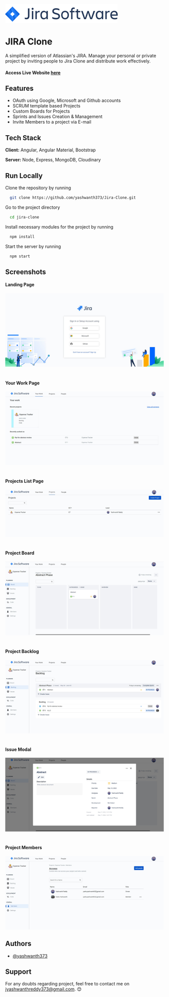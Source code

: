 
![Logo](https://raw.githubusercontent.com/yashwanth373/Jira-Clone/f58b6b68a5af7f135845f116b41c846a8aeb191b/media/logo.svg)
# JIRA Clone

A simplified version of Atlassian's JIRA. Manage your personal or private project by inviting people to Jira Clone and distribute work effectively.


#### Access Live Website [here](https://simple-jira.herokuapp.com/)


## Features

- OAuth using Google, Microsoft and Github accounts
- SCRUM template based Projects
- Custom Boards for Projects
- Sprints and Issues Creation & Management
- Invite Members to a project via E-mail


## Tech Stack

**Client:** Angular, Angular Material, Bootstrap

**Server:** Node, Express, MongoDB, Cloudinary


## Run Locally

Clone the repository by running 

```bash
  git clone https://github.com/yashwanth373/Jira-Clone.git
```

Go to the project directory

```bash
  cd jira-clone
```

Install necessary modules for the project by running 

```bash
  npm install
```

Start the server by running

```bash
  npm start
```


## Screenshots

#### Landing Page

![App Screenshot](https://raw.githubusercontent.com/yashwanth373/Jira-Clone/main/media/Home%20Page.jpg)

#

#### Your Work Page

![App Screenshot](https://raw.githubusercontent.com/yashwanth373/Jira-Clone/main/media/Your%20Work%20Page.jpg)

#

#### Projects List Page

![App Screenshot](https://raw.githubusercontent.com/yashwanth373/Jira-Clone/main/media/Projects%20List%20Page.jpg)

#

#### Project Board

![App Screenshot](https://raw.githubusercontent.com/yashwanth373/Jira-Clone/main/media/Project%20Board%20Page.jpg)

#

#### Project Backlog

![App Screenshot](https://raw.githubusercontent.com/yashwanth373/Jira-Clone/main/media/Project%20Backlog%20Page.jpg)

#

#### Issue Modal

![App Screenshot](https://raw.githubusercontent.com/yashwanth373/Jira-Clone/main/media/Issue%20Modal.jpg)

#

#### Project Members

![App Screenshot](https://raw.githubusercontent.com/yashwanth373/Jira-Clone/main/media/Project%20Members%20Page.jpg)
## Authors

- [@yashwanth373](https://github.com/yashwanth373)


## Support

For any doubts regarding project, feel free to contact me on jyashwanthreddy373@gmail.com. 😊

